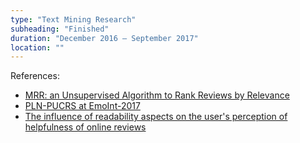 ```yaml
---
type: "Text Mining Research"
subheading: "Finished"
duration: "December 2016 – September 2017"
location: ""
---
```


References:

* <a href="https://github.com/vwoloszyn/MRR">MRR: an Unsupervised Algorithm to Rank Reviews by Relevance</a>
* <a href="https://github.com/heukirne/EmoInt">PLN-PUCRS at EmoInt-2017</a>
* <a href="https://github.com/heukirne/pyreviews">The influence of readability aspects on the user's perception of helpfulness of online reviews</a>